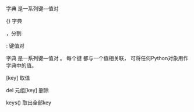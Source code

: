 字典 是一系列键—值对

{} 字典

，分割

: 键值对

字典 是一系列键—值对 。 每个键 都与一个值相关联， 可将任何Python对象用作字典中的值。

\[key\] 取值

del 元组\[key\] 删除

keys\(\) 取出全部key

